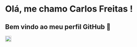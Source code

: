 # Olá, me chamo Carlos Freitas ! 
## Bem vindo ao meu perfil GitHub 👋

<img heigth=20 width=20 src="https://cdn.jsdelivr.net/gh/devicons/devicon/icons/java/java-original-wordmark.svg" />
          

